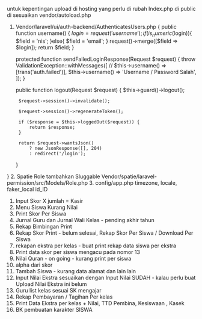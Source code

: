 untuk kepentingan upload di hosting
yang perlu di rubah
Index.php di public di sesuaikan vendor/autoload.php
1. Vendor/laravel/ui/auth-backend/AuthenticatesUsers.php {
     public function username()
    {
        $login = request('username');
        if(is_numeric($login)){
            $field = 'nis';
        }else{
            $field = 'email';
        }
        request()->merge([$field => $login]);
        return $field;
    }

    protected function sendFailedLoginResponse(Request $request)
    {
        throw ValidationException::withMessages([
            // $this->username() => [trans('auth.failed')],
            $this->username() => 'Username / Password Salah',
        ]);
    }

     public function logout(Request $request)
    {
        $this->guard()->logout();

        $request->session()->invalidate();

        $request->session()->regenerateToken();

        if ($response = $this->loggedOut($request)) {
            return $response;
        }

        return $request->wantsJson()
            ? new JsonResponse([], 204)
            : redirect('/login');
    }

}
2. Spatie Role tambahkan Sluggable
Vendor/spatie/laravel-permission/src/Models/Role.php
3. config/app.php
timezone, locale, faker_local id_ID

1. Input Skor X jumlah = Kasir
2. Menu  Siswa Kurang  Nilai 
3. Print Skor Per Siswa
4. Jurnal Guru dan Jurnal Wali Kelas - pending akhir tahun
5. Rekap Bimbingan Print
6. Rekap Skor Print - belum selesai, Rekap Skor Per Siswa / Download Per Siswa
7. rekapan ekstra per kelas - buat print rekap data siswa per ekstra
8. Print data skor per siswa mengacu pada nomor 13
9. Nilai Quran - on going - kurang print per siswa
10. alpha dari skor
11. Tambah Siswa - kurang data alamat dan lain lain
12. Input Nilai Ekstra sesuaikan dengan Input Nilai SUDAH - kalau perlu buat Upload Nilai Ekstra ini belum
13. Guru list kelas sesuai SK mengajar
14. Rekap Pembayaran / Tagihan Per kelas
15. Print Data Ekstra per kelas + Nilai, TTD Pembina, Kesiswaan , Kasek
16. BK pembuatan karakter SISWA